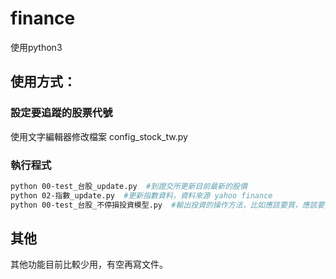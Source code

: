 # finance

使用python3

## 使用方式：
### 設定要追蹤的股票代號
使用文字編輯器修改檔案  config_stock_tw.py

### 執行程式

```sh
python 00-test_台股_update.py  #到證交所更新目前最新的股價
python 02-指數_update.py  #更新指數資料，資料來源 yahoo finance
python 00-test_台股_不停損投資模型.py  #輸出投資的操作方法，比如應該要買，應該要賣，還是不動作
```


## 其他
其他功能目前比較少用，有空再寫文件。
